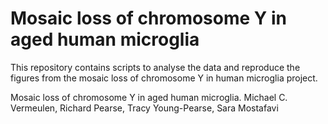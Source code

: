 # Mosaic loss of chromosome Y in aged human microglia

This repository contains scripts to analyse the data and reproduce the figures from the mosaic loss of chromosome Y in human microglia project.

Mosaic loss of chromosome Y in aged human microglia.
Michael C. Vermeulen, Richard Pearse, Tracy Young-Pearse, Sara Mostafavi





